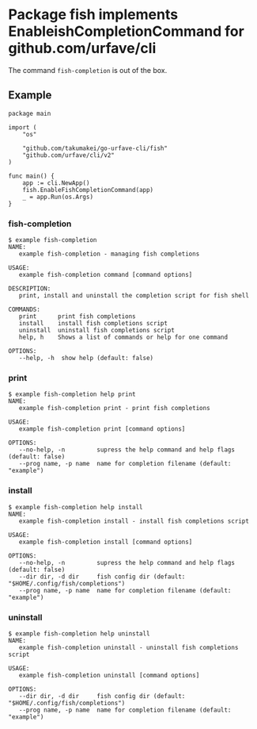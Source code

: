 Package fish implements EnableishCompletionCommand for github.com/urfave/cli
======================================================================

The command `fish-completion` is out of the box.

Example
----------------------------------------------------------------------

```
package main

import (
	"os"

	"github.com/takumakei/go-urfave-cli/fish"
	"github.com/urfave/cli/v2"
)

func main() {
	app := cli.NewApp()
	fish.EnableFishCompletionCommand(app)
	_ = app.Run(os.Args)
}
```

### fish-completion

```
$ example fish-completion
NAME:
   example fish-completion - managing fish completions

USAGE:
   example fish-completion command [command options]

DESCRIPTION:
   print, install and uninstall the completion script for fish shell

COMMANDS:
   print      print fish completions
   install    install fish completions script
   uninstall  uninstall fish completions script
   help, h    Shows a list of commands or help for one command

OPTIONS:
   --help, -h  show help (default: false)
```

### print

```
$ example fish-completion help print
NAME:
   example fish-completion print - print fish completions

USAGE:
   example fish-completion print [command options]

OPTIONS:
   --no-help, -n         supress the help command and help flags (default: false)
   --prog name, -p name  name for completion filename (default: "example")
```

### install

```
$ example fish-completion help install
NAME:
   example fish-completion install - install fish completions script

USAGE:
   example fish-completion install [command options]

OPTIONS:
   --no-help, -n         supress the help command and help flags (default: false)
   --dir dir, -d dir     fish config dir (default: "$HOME/.config/fish/completions")
   --prog name, -p name  name for completion filename (default: "example")
```

### uninstall

```
$ example fish-completion help uninstall
NAME:
   example fish-completion uninstall - uninstall fish completions script

USAGE:
   example fish-completion uninstall [command options]

OPTIONS:
   --dir dir, -d dir     fish config dir (default: "$HOME/.config/fish/completions")
   --prog name, -p name  name for completion filename (default: "example")
```
